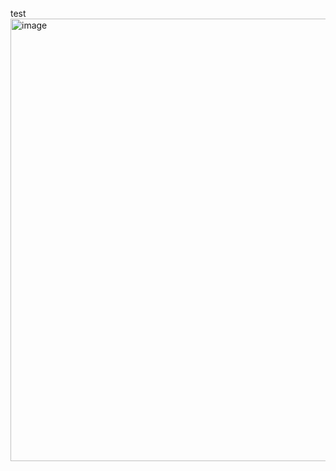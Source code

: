 test
<img width="708" alt="image" src="https://github.com/psfauzi/Vulnhub_Like_OSCP/assets/49013900/5ee84fd3-b7e9-4677-81bf-120888c9125d">
